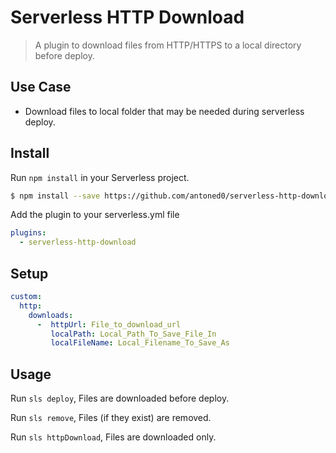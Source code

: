 # Serverless HTTP Download

> A plugin to download files from HTTP/HTTPS to a local directory before deploy.

## Use Case

- Download files to local folder that may be needed during serverless deploy.

## Install

Run `npm install` in your Serverless project.

```sh
$ npm install --save https://github.com/antoned0/serverless-http-download
```

Add the plugin to your serverless.yml file

```yaml
plugins:
  - serverless-http-download
```

## Setup

```yaml
custom:
  http:
    downloads:
      -  httpUrl: File_to_download_url
         localPath: Local_Path_To_Save_File_In
         localFileName: Local_Filename_To_Save_As
```

## Usage

Run `sls deploy`, Files are downloaded before deploy.

Run `sls remove`, Files (if they exist) are removed.

Run `sls httpDownload`, Files are downloaded only.